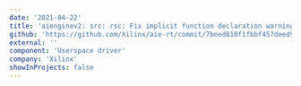 ```yaml
---
date: '2021-04-22'
title: 'aienginev2: src: rsc: Fix implicit function declaration warning'
github: 'https://github.com/Xilinx/aie-rt/commit/7beed810f1fbbf457deed90c7fb88a107a31c141'
external: ''
component: 'Userspace driver'
company: 'Xilinx'
showInProjects: false
---
```

